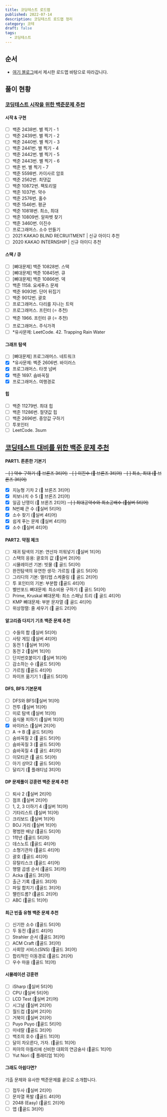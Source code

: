 ```yaml
---
title: 코딩테스트 로드맵
published: 2022-07-14
description: 코딩테스트 로드맵 정리
category: 코테
draft: false
tags:
  - 코딩테스트
---
```


## 순서

- [여기 블로그](https://covenant.tistory.com/235)에서 제시한 로드맵 바탕으로 따라갑니다.

## 풀이 현황

### [코딩테스트 시작을 위한 백준문제 추천](https://covenant.tistory.com/234)

#### 시작 & 구현

- [ ] 백준 2438번. 별 찍기 - 1
- [ ] 백준 2439번. 별 찍기 - 2
- [ ] 백준 2440번. 별 찍기 - 3
- [ ] 백준 2441번. 별 찍기 - 4
- [ ] 백준 2442번. 별 찍기 - 5
- [ ] 백준 2443번. 별 찍기 - 6
- [ ] 백준 번. 별 찍기 - 7
- [ ] 백준 5598번. 카이사르 암호
- [ ] 백준 2562번. 최댓값
- [ ] 백준 10872번. 팩토리얼
- [ ] 백준 1037번. 약수
- [ ] 백준 2576번. 홀수
- [ ] 백준 1546번. 평균
- [ ] 백준 10818번. 최소, 최대
- [ ] 백준 10809번. 알파벳 찾기
- [ ] 백준 3460번. 이진수
- [ ] 프로그래머스. 소수 만들기
- [ ] 2021 KAKAO BLIND RECRUITMENT | 신규 아이디 추천
- [ ] 2020 KAKAO INTERNSHIP | 신규 아이디 추천

#### 스택 / 큐

- [ ] [뼈대문제] 백준 10828번. 스택
- [ ] [뼈대문제] 백준 10845번. 큐
- [ ] [뼈대문제] 백준 10866번. 덱
- [ ] 백준 1158. 요세푸스 문제
- [ ] 백준 9093번. 단어 뒤집기
- [ ] 백준 9012번. 괄호
- [ ] 프로그래머스. 다리를 지나는 트럭
- [ ] 프로그래머스. 프린터 (⭐ 추천)
- [ ] 백준 1966. 프린터 큐 (⭐ 추천)
- [ ] 프로그래머스. 주식가격
- [ ] \*유사문제: LeetCode. 42. Trapping Rain Water

#### 그래프 탐색

- [ ] [뼈대문제] 프로그래머스. 네트워크
- [x] \*유사문제: 벡준 2606번. 바이러스
- [x] 프로그래머스. 타겟 넘버
- [x] 백준 1697. 숨바꼭질
- [x] 프로그래머스. 여행경로

#### 힙

- [ ] 백준 11279번. 최대 힙
- [ ] 백준 11286번. 절댓값 힙
- [ ] 백준 2696번. 중앙값 구하기
- [ ] 투포인터
- [ ] LeetCode. 3sum

## [코딩테스트 대비를 위한 백준 문제 추천](https://covenant.tistory.com/224?category=727170)

#### PART1. 튼튼한 기본기

~~- [ ] 약수 구하기 (🥉 브론즈 3티어)~~
~~- [ ] 이진수 (🥉 브론즈 3티어)~~
~~- [ ] 최소, 최대 (🥉 브론즈 3티어)~~

- [x] 지능형 기차 2 (🥉 브론즈 3티어)
- [x] 피보나치 수 5 (🥉 브론즈 2티어)
- [x] 일곱 난쟁이 (🥉 브론즈 2티어)
      ~~- [ ] 최대공약수와 최소공배수 (🥈실버 5티어)~~
- [x] N번째 큰 수 (🥈실버 5티어)
- [x] 소수 찾기 (🥈실버 4티어)
- [x] 쉽게 푸는 문제 (🥈실버 4티어)
- [x] 소수 (🥈실버 4티어)

#### PART2. 약점 체크

- [ ] 재귀 탐색의 기본: 연산자 끼워넣기 (🥈실버 1티어)
- [ ] 스택의 응용: 괄호의 값 (🥈실버 2티어)
- [ ] 시뮬레이션 기본: 빗물 (🥇 골드 5티어)
- [ ] 완전탐색의 유연한 생각: 가르침 (🥇 골드 5티어)
- [ ] 그리디의 기본: 멀티탭 스케줄링 (🥇 골드 2티어)
- [ ] 투 포인터의 기본: 부분합 (🥇골드 4티어)
- [ ] 벨만포드 뼈대문제: 최소비용 구하기 (🥇 골드 5티어)
- [ ] Prime, Kruskal 뼈대문제: 최소 스패닝 트리 (🥇 골드 4티어)
- [ ] KMP 뼈대문제: 부분 문자열 (🥇 골드 4티어)
- [ ] 위상정렬: 줄 세우기 (🥇 골드 2티어)

#### 알고리즘 다지기 기초 백준 문제 추천

- [ ] 수들의 합 (🥈실버 5티어)
- [ ] 사탕 게임 (🥈실버 4티어)
- [ ] 동전 1 (🥈실버 1티어)
- [ ] 동전 2 (🥈실버 1티어)
- [ ] 단지번호붙이기 (🥈실버 1티어)
- [ ] 감소하는 수 (🥇골드 5티어)
- [ ] 가르침 (🥇골드 4티어)
- [ ] 파이프 옮기기 1 (🥇골드 5티어)

#### DFS, BFS 기본문제

- [ ] DFS와 BFS(🥈실버 1티어)
- [ ] 전투 (🥈실버 1티어)
- [ ] 미로 탐색 (🥈실버 1티어)
- [ ] 음식물 피하기 (🥈실버 1티어)
- [x] 바이러스 (🥈실버 2티어)
- [ ] A → B (🥇 골드 5티어)
- [ ] 숨바꼭질 2 (🥇 골드 5티어)
- [ ] 숨바꼭질 3 (🥇 골드 5티어)
- [ ] 숨바꼭질 4 (🥇 골드 4티어)
- [ ] 이모티콘 (🥇 골드 5티어)
- [ ] 아기 상어2 (🥇 골드 5티어)
- [ ] 달리기 (🏅 플래티넘 3티어)

#### DP 문제풀이 강훈련 백준 문제 추천

- [ ] 퇴사 2 (🥈실버 2티어)
- [ ] 점프 (🥈실버 2티어)
- [ ] 1, 2, 3 더하기 4 (🥈실버 1티어)
- [ ] 기타리스트 (🥈실버 1티어)
- [ ] 크리보드 (🥈실버 1티어)
- [ ] BOJ 거리 (🥈실버 1티어)
- [ ] 평범한 배낭 (🥇골드 5티어)
- [ ] 1학년 (🥇골드 5티어)
- [ ] 데스노트 (🥇골드 4티어)
- [ ] 소형기관차 (🥇골드 4티어)
- [ ] 괄호 (🥇골드 4티어)
- [ ] 뮤탈리스크 (🥇골드 4티어)
- [ ] 행렬 곱셈 순서 (🥇골드 3티어)
- [ ] Acka (🥇골드 3티어)
- [ ] 출근 기록 (🥇골드 3티어)
- [ ] 파일 합치기 (🥇골드 3티어)
- [ ] 팰린드롬? (🥇골드 2티어)
- [ ] ABC (🥇골드 1티어)

#### 최근 빈출 유형 백준 문제 추천

- [ ] 신기한 소수 (🥇골드 5티어)
- [ ] 두 동전 (🥇골드 4티어)
- [ ] Strahler 순서 (🥇골드 3티어)
- [ ] ACM Craft (🥇골드 3티어)
- [ ] 사회망 서비스(SNS) (🥇골드 3티어)
- [ ] 합리적인 이동경로 (🥇골드 2티어)
- [ ] 우수 마을 (🥇골드 1티어)

#### 시뮬레이션 강훈련

- [ ] iSharp (🥈실버 5티어)
- [ ] CPU (🥈실버 5티어)
- [ ] LCD Test (🥈실버 2티어)
- [ ] 시그널 (🥈실버 2티어)
- [ ] 월드컵 (🥈실버 2티어)
- [ ] 거북이 (🥈실버 2티어)
- [ ] Puyo Puyo (🥇골드 5티어)
- [ ] 미네랄 (🥇골드 3티어)
- [ ] 백조의 호수 (🥇골드 1티어)
- [ ] 달이 차오른다, 가자. (🥇골드 1티어)
- [ ] 피아의 아틀리에 신비한 대회의 연금술사 (🥇골드 1티어)
- [ ] Yut Nori (🏅 플래티엄 1티어)

#### 그래도 아쉽다면?

기출 문제와 유사한 백준문제를 끝으로 소개합니다.

- [ ] 접두사 (🥈실버 2티어)
- [ ] 문자열 폭발 (🥇골드 4티어)
- [ ] 2048 (Easy) (🥇골드 2티어)
- [ ] 앱 (🥇골드 3티어)
